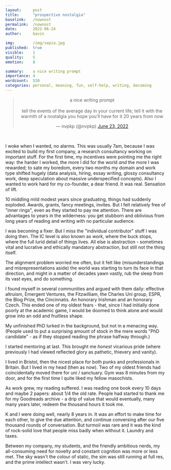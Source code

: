 ```yaml
---
layout:     post
title:      "prospective nostalgia"
baselink:   /nownost
permalink:  /nownost
date:       2022-06-24
author:     Gavin

img:        /img/sepia.jpg
published:	true
visible: 	1
quality: 	5
emotion: 	8

summary:    a nice writing prompt
importance: 4
wordcount:	520
categories: personal, meaning, fun, self-help, writing, becoming
---
```


<center>
<blockquote class="twitter-tweet"><p lang="en" dir="ltr">a nice writing prompt <br><br>tell the events of the average day in your current life; tell it with the warmth of a nostalgia you hope you’ll have for it 20 years from now</p>&mdash; nvpkp (@nvpkp) <a href="https://twitter.com/nvpkp/status/1540103029038391298?ref_src=twsrc%5Etfw">June 23, 2022</a></blockquote>
</center>
<script async src="https://platform.twitter.com/widgets.js" charset="utf-8"></script>
<br>

I woke when I wanted, no alarms. This was usually 7am, because I was excited to build my first company, a research consultancy working on important stuff. For the first time, my incentives were pointing me the right way: the harder I worked, the more I did for the world _and_ the more I was rewarded; to sate my boredom, every two months my domain and work type shifted hugely (data analysis, hiring, essay writing, glossy consultancy work, deep speculation about massive underspecified concepts). Also I wanted to work hard for my co-founder, a dear friend. It was real. 
Sensation of lift.

10 middling mild modest years since graduating, things had suddenly exploded. Awards, grants, fancy meetings, invites. But I felt relatively free of "inner rings", even as they started to pay me attention. There are advantages to years in the wilderness: you get stubborn and oblivious from long years of reading and writing with no particular audience. 


I was becoming a fixer. But I miss the "individual contributor" stuff I was doing then. The IC level is also known as _work_, where the buck stops, where the full lurid detail of things lives. All else is abstraction - sometimes vital and lucrative and ethically mandatory abstraction, but still not the thing itself.

The alignment problem worried me often, but it felt like (misunderstandings and misrepresentations aside) the world was starting to turn its face in that direction, and might in a matter of decades yawn vastly, rub the sleep from its vast eyes, and do something.

I found myself in several communities and argued with them daily: effective altruism, Emergent Ventures, the Fitzwilliam, the Charles Uni group, ESPR, the Blog Prize, the Cincinnatis. An honorary Irishman and an honorary Czech. This ended one of my oldest fears - that, since I had initially done poorly at the academic game, I would be doomed to think alone and would grow into an odd and fruitless shape.

My unfinished PhD lurked in the background, but not in a menacing way. (People used to put a surprising amount of stock in the mere words "PhD candidate" - as if they stopped reading the phrase halfway through.)

I started mentoring at last. This brought me _honest_ vicarious pride (where previously I had viewed reflected glory as pathetic, thievery and vanity).

I lived in Bristol, then the nicest place for both punks and professionals in Britain. But I lived in my head (then as now). Two of my oldest friends had coincidentally moved there for uni / sanctuary. Gym was 8 minutes from my door, and for the first time I quite liked my fellow masochists.

As work grew, my reading suffered. I was reading one book every 10 days and maybe 2 papers: about 1/4 the old rate. People had started to thank me for my Goodreads archive - a drip of value that would eventually, many many years later, redeem the thousand hours it took me.

K and I were doing well, nearly 8 years in. It was an effort to make time for each other, to give the due attention, and continue conversing after our five thousand rounds of conversation. But turmoil was rare and it was the kind of rock-solid love that people miss badly when without it. Laundry and taxes.

Between my company, my students, and the friendly ambitious nerds, my all-consuming need for novelty and constant cognition was more or less met. The sky wasn't the colour of static, the sim was still running at full res, and the prime intellect wasn't. I was very lucky.
<br><br>
